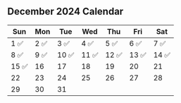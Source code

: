 ## December 2024 Calendar

| Sun | Mon | Tue | Wed | Thu | Fri | Sat |
|-----|-----|-----|-----|-----|-----|-----|
| 1 ✅ | 2 ✅ | 3 ✅ | 4 ✅ | 5 ✅ | 6 ✅ | 7 ✅ |
| 8 ✅ | 9 ✅ | 10 ✅ | 11 ✅ | 12 ✅ | 13 ✅ | 14 ✅ |
| 15 ✅ | 16  | 17  | 18  | 19  | 20  | 21  |
| 22  | 23  | 24  | 25  | 26  | 27  | 28  |
| 29  | 30  | 31  |     |     |     |     |
 